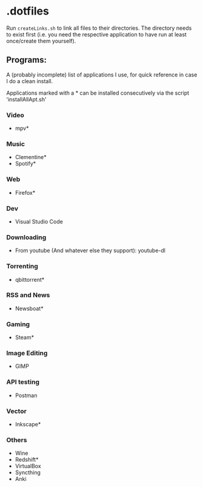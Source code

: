 # .dotfiles

Run `createLinks.sh` to link all files to their directories. The directory needs to exist first (i.e. you need the respective application to have run at least once/create them yourself).

## Programs:
A (probably incomplete) list of applications I use, for quick reference in case I do a clean install.

Applications marked with a * can be installed consecutively via the script 'installAllApt.sh'

### Video

- mpv*

### Music

- Clementine*
- Spotify*

### Web

- Firefox*

### Dev

- Visual Studio Code

### Downloading

- From youtube (And whatever else they support): youtube-dl

### Torrenting

- qbittorrent*

### RSS and News

- Newsboat*

### Gaming

- Steam*

### Image Editing

- GIMP

### API testing

- Postman

### Vector

- Inkscape*

### Others

- Wine
- Redshift*
- VirtualBox
- Syncthing
- Anki
